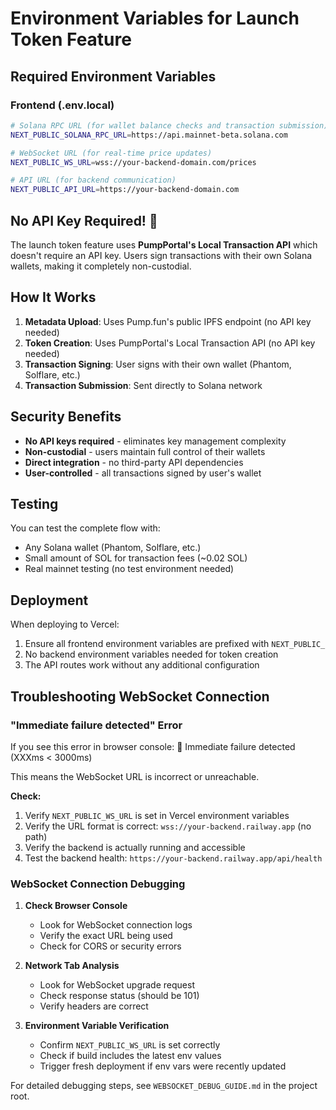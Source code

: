 # Environment Variables for Launch Token Feature

## Required Environment Variables

### Frontend (.env.local)

```bash
# Solana RPC URL (for wallet balance checks and transaction submission)
NEXT_PUBLIC_SOLANA_RPC_URL=https://api.mainnet-beta.solana.com

# WebSocket URL (for real-time price updates)
NEXT_PUBLIC_WS_URL=wss://your-backend-domain.com/prices

# API URL (for backend communication)
NEXT_PUBLIC_API_URL=https://your-backend-domain.com
```

## No API Key Required! 🎉

The launch token feature uses **PumpPortal's Local Transaction API** which doesn't require an API key. Users sign transactions with their own Solana wallets, making it completely non-custodial.

## How It Works

1. **Metadata Upload**: Uses Pump.fun's public IPFS endpoint (no API key needed)
2. **Token Creation**: Uses PumpPortal's Local Transaction API (no API key needed)
3. **Transaction Signing**: User signs with their own wallet (Phantom, Solflare, etc.)
4. **Transaction Submission**: Sent directly to Solana network

## Security Benefits

- **No API keys required** - eliminates key management complexity
- **Non-custodial** - users maintain full control of their wallets
- **Direct integration** - no third-party API dependencies
- **User-controlled** - all transactions signed by user's wallet

## Testing

You can test the complete flow with:
- Any Solana wallet (Phantom, Solflare, etc.)
- Small amount of SOL for transaction fees (~0.02 SOL)
- Real mainnet testing (no test environment needed)

## Deployment

When deploying to Vercel:

1. Ensure all frontend environment variables are prefixed with `NEXT_PUBLIC_`
2. No backend environment variables needed for token creation
3. The API routes work without any additional configuration

## Troubleshooting WebSocket Connection

### "Immediate failure detected" Error

If you see this error in browser console:
🚨 Immediate failure detected (XXXms < 3000ms)

This means the WebSocket URL is incorrect or unreachable.

**Check:**
1. Verify `NEXT_PUBLIC_WS_URL` is set in Vercel environment variables
2. Verify the URL format is correct: `wss://your-backend.railway.app` (no path)
3. Verify the backend is actually running and accessible
4. Test the backend health: `https://your-backend.railway.app/api/health`

### WebSocket Connection Debugging

1. **Check Browser Console**
   - Look for WebSocket connection logs
   - Verify the exact URL being used
   - Check for CORS or security errors

2. **Network Tab Analysis**
   - Look for WebSocket upgrade request
   - Check response status (should be 101)
   - Verify headers are correct

3. **Environment Variable Verification**
   - Confirm `NEXT_PUBLIC_WS_URL` is set correctly
   - Check if build includes the latest env values
   - Trigger fresh deployment if env vars were recently updated

For detailed debugging steps, see `WEBSOCKET_DEBUG_GUIDE.md` in the project root.